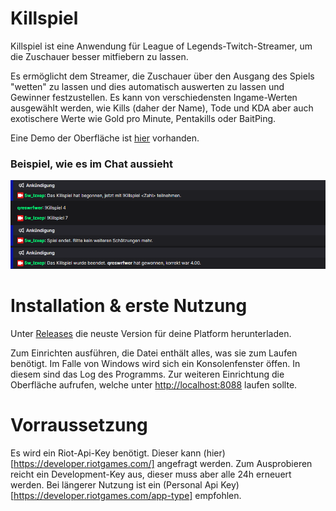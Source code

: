 # Killspiel

Killspiel ist eine Anwendung für League of Legends-Twitch-Streamer, um die Zuschauer besser mitfiebern zu lassen.

Es ermöglicht dem Streamer, die Zuschauer über den Ausgang des Spiels "wetten" zu lassen und dies automatisch auswerten
zu lassen und Gewinner festzustellen.
Es kann von verschiedensten Ingame-Werten ausgewählt werden, wie Kills (daher der Name), Tode und KDA aber auch
exotischere Werte wie Gold pro Minute, Pentakills oder BaitPing.

Eine Demo der Oberfläche ist [hier](https://5wlzxep.github.io/Killspiel/) vorhanden.

### Beispiel, wie es im Chat aussieht

![Screenshot 2023-12-16 174451.png](%7F%2FScreenshot%202023-12-16%20174451.png)

# Installation & erste Nutzung

Unter [Releases](https://github.com/5WlzxEP/Killspiel/releases) die neuste Version für deine Platform herunterladen.

Zum Einrichten ausführen, die Datei enthält alles, was sie zum Laufen benötigt.
Im Falle von Windows wird sich ein Konsolenfenster öffen.
In diesem sind das Log des Programms.
Zur weiteren Einrichtung die Oberfläche aufrufen, welche unter [http://localhost:8088](http://localhost:8088) laufen
sollte.


# Vorraussetzung

Es wird ein Riot-Api-Key benötigt. Dieser kann (hier)[https://developer.riotgames.com/] angefragt werden. Zum Ausprobieren reicht ein Development-Key aus, dieser muss aber alle 24h erneuert werden. Bei längerer Nutzung ist ein (Personal Api Key)[https://developer.riotgames.com/app-type] empfohlen.